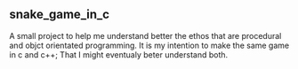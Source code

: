 ## snake_game_in_c

A small project to help me understand better the ethos that are procedural and objct orientated programming.
It is my intention to make the same game in c and c++; That I might eventualy beter understand both.
